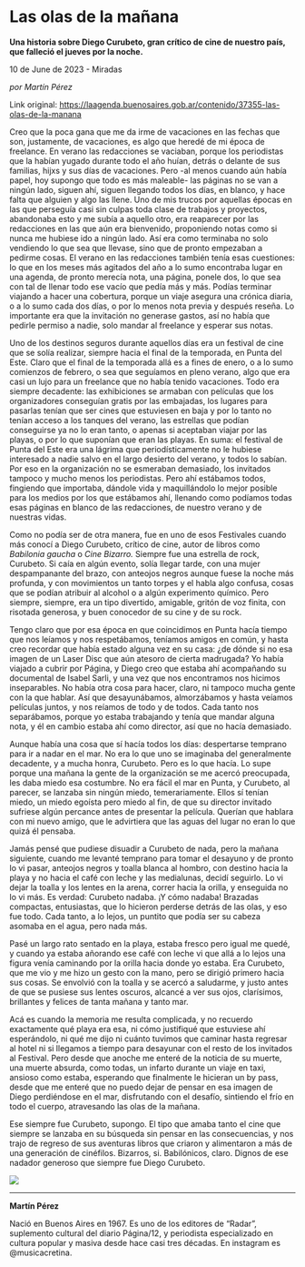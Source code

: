 # Las olas de la mañana

**Una historia sobre Diego Curubeto, gran crítico de cine de nuestro país, que falleció el jueves por la noche.**

10 de June de 2023 - Miradas

_por Martín Pérez_

Link original: https://laagenda.buenosaires.gob.ar/contenido/37355-las-olas-de-la-manana



Creo que la poca gana que me da irme de vacaciones en las fechas que son, justamente, de vacaciones, es algo que heredé de mi época de freelance. En verano las redacciones se vaciaban, porque los periodistas que la habían yugado durante todo el año huían, detrás o delante de sus familias, hijxs y sus días de vacaciones. Pero -al menos cuando aún había papel, hoy supongo que todo es más maleable- las páginas no se van a ningún lado, siguen ahí, siguen llegando todos los días, en blanco, y hace falta que alguien y algo las llene. Uno de mis trucos por aquellas épocas en las que perseguía casi sin culpas toda clase de trabajos y proyectos, abandonaba esto y me subía a aquello otro, era reaparecer por las redacciones en las que aún era bienvenido, proponiendo notas como si nunca me hubiese ido a ningún lado. Así era como terminaba no solo vendiendo lo que sea que llevase, sino que de pronto empezaban a pedirme cosas. El verano en las redacciones también tenía esas cuestiones: lo que en los meses más agitados del año a lo sumo encontraba lugar en una agenda, de pronto merecía nota, una página, ponele dos, lo que sea con tal de llenar todo ese vacío que pedía más y más. Podías terminar viajando a hacer una cobertura, porque un viaje asegura una crónica diaria, o a lo sumo cada dos días, o por lo menos nota previa y después reseña. Lo importante era que la invitación no generase gastos, así no había que pedirle permiso a nadie, solo mandar al freelance y esperar sus notas.




Uno de los destinos seguros durante aquellos días era un festival de cine que se solía realizar, siempre hacia el final de la temporada, en Punta del Este. Claro que el final de la temporada allá es a fines de enero, o a lo sumo comienzos de febrero, o sea que seguíamos en pleno verano, algo que era casi un lujo para un freelance que no había tenido vacaciones. Todo era siempre decadente: las exhibiciones se armaban con películas que los organizadores conseguían gratis por las embajadas, los lugares para pasarlas tenían que ser cines que estuviesen en baja y por lo tanto no tenían acceso a los tanques del verano, las estrellas que podían conseguirse ya no lo eran tanto, o apenas si aceptaban viajar por las playas, o por lo que suponían que eran las playas. En suma: el festival de Punta del Este era una lágrima que periodísticamente no le hubiese interesado a nadie salvo en el largo desierto del verano, y todos lo sabían. Por eso en la organización no se esmeraban demasiado, los invitados tampoco y mucho menos los periodistas. Pero ahí estábamos todos, fingiendo que importaba, dándole vida y maquillándolo lo mejor posible para los medios por los que estábamos ahí, llenando como podíamos todas esas páginas en blanco de las redacciones, de nuestro verano y de nuestras vidas.




Como no podía ser de otra manera, fue en uno de esos Festivales cuando más conocí a Diego Curubeto, crítico de cine, autor de libros como *Babilonia gaucha* o *Cine Bizarro.* Siempre fue una estrella de rock, Curubeto. Si caía en algún evento, solía llegar tarde, con una mujer despampanante del brazo, con anteojos negros aunque fuese la noche más profunda, y con movimientos un tanto torpes y el habla algo confusa, cosas que se podían atribuir al alcohol o a algún experimento químico. Pero siempre, siempre, era un tipo divertido, amigable, gritón de voz finita, con risotada generosa, y buen conocedor de su cine y de su rock.




Tengo claro que por esa época en que coincidimos en Punta hacía tiempo que nos leíamos y nos respetábamos, teníamos amigos en común, y hasta creo recordar que había estado alguna vez en su casa: ¿de dónde si no esa imagen de un Laser Disc que aún atesoro de cierta madrugada? Yo había viajado a cubrir por Página, y Diego creo que estaba ahí acompañando su documental de Isabel Sarli, y una vez que nos encontramos nos hicimos inseparables. No había otra cosa para hacer, claro, ni tampoco mucha gente con la que hablar. Así que desayunábamos, almorzábamos y hasta veíamos películas juntos, y nos reíamos de todo y de todos. Cada tanto nos separábamos, porque yo estaba trabajando y tenía que mandar alguna nota, y él en cambio estaba ahí como director, así que no hacía demasiado.




Aunque había una cosa que sí hacía todos los días: despertarse temprano para ir a nadar en el mar. No era lo que uno se imaginaba del generalmente decadente, y a mucha honra, Curubeto. Pero es lo que hacía. Lo supe porque una mañana la gente de la organización se me acercó preocupada, les daba miedo esa costumbre. No era fácil el mar en Punta, y Curubeto, al parecer, se lanzaba sin ningún miedo, temerariamente. Ellos sí tenían miedo, un miedo egoísta pero miedo al fin, de que su director invitado sufriese algún percance antes de presentar la película. Querían que hablara con mi nuevo amigo, que le advirtiera que las aguas del lugar no eran lo que quizá él pensaba.




Jamás pensé que pudiese disuadir a Curubeto de nada, pero la mañana siguiente, cuando me levanté temprano para tomar el desayuno y de pronto lo vi pasar, anteojos negros y toalla blanca al hombro, con destino hacia la playa y no hacia el café con leche y las medialunas, decidí seguirlo. Lo vi dejar la toalla y los lentes en la arena, correr hacia la orilla, y enseguida no lo vi más. Es verdad: Curubeto nadaba. ¡Y cómo nadaba! Brazadas compactas, entusiastas, que lo hicieron perderse detrás de las olas, y eso fue todo. Cada tanto, a lo lejos, un puntito que podía ser su cabeza asomaba en el agua, pero nada más.




Pasé un largo rato sentado en la playa, estaba fresco pero igual me quedé, y cuando ya estaba añorando ese café con leche vi que allá a lo lejos una figura venía caminando por la orilla hacia donde yo estaba. Era Curubeto, que me vio y me hizo un gesto con la mano, pero se dirigió primero hacia sus cosas. Se envolvió con la toalla y se acercó a saludarme, y justo antes de que se pusiese sus lentes oscuros, alcancé a ver sus ojos, clarísimos, brillantes y felices de tanta mañana y tanto mar.




Acá es cuando la memoria me resulta complicada, y no recuerdo exactamente qué playa era esa, ni cómo justifiqué que estuviese ahí esperándolo, ni qué me dijo ni cuánto tuvimos que caminar hasta regresar al hotel ni si llegamos a tiempo para desayunar con el resto de los invitados al Festival. Pero desde que anoche me enteré de la noticia de su muerte, una muerte absurda, como todas, un infarto durante un viaje en taxi, ansioso como estaba, esperando que finalmente le hicieran un by pass, desde que me enteré que no puedo dejar de pensar en esa imagen de Diego perdiéndose en el mar, disfrutando con el desafío, sintiendo el frío en todo el cuerpo, atravesando las olas de la mañana.




Ese siempre fue Curubeto, supongo. El tipo que amaba tanto el cine que siempre se lanzaba en su búsqueda sin pensar en las consecuencias, y nos trajo de regreso de sus aventuras libros que criaron y alimentaron a más de una generación de cinéfilos. Bizarros, si. Babilónicos, claro. Dignos de ese nadador generoso que siempre fue Diego Curubeto.




![](https://cdn.feater.me/files/images/1280070/e58a6a01-1e13-4087-9052-766b7d9bf88c.JPG)




---




**Martín Pérez**




Nació en Buenos Aires en 1967. Es uno de los editores de “Radar”, suplemento cultural del diario Página/12, y periodista especializado en cultura popular y masiva desde hace casi tres décadas. En instagram es @musicacretina.



